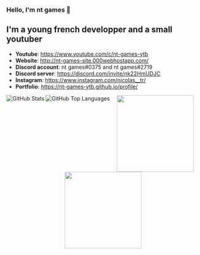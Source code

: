 ### Hello, I'm nt games  👋

## I'm a young french developper and a small youtuber 
- **Youtube**: https://www.youtube.com/c/nt-games-ytb 
- **Website**: http://nt-games-site.000webhostapp.com/
- **Discord account**: nt games#0375 and nt games#2719 
- **Discord server**: https://discord.com/invite/nk22HmUDJC 
- **Instagram**: https://www.instagram.com/nicolas__tr/ 
- **Portfolio**: https://nt-games-ytb.github.io/profile/

<div align="center">
  <img align="left" alt="GitHub Stats" src="https://github-readme-stats.vercel.app/api?username=nt-games-ytb&show_icons=true&hide_border=true"/>
  <img align="left" alt="GitHub Top Languages" src="https://github-readme-stats.vercel.app/api/top-langs/?username=nt-games-ytb"/>
  <img height="200" src="https://github-profile-trophy.vercel.app/?username=vincent-coding&theme=discord&no-frame=true&column=4" />
  <img height="200" src="https://github-readme-stats.vercel.app/api/top-langs/?username=vincent-coding&theme=gotham&langs_count=6&layout=compact" />
</div>
